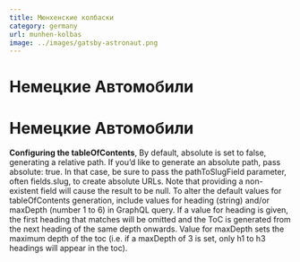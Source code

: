 ```yaml
---
title: Мюнхенские колбаски
category: germany
url: munhen-kolbas
image: ../images/gatsby-astronaut.png
---
```


# Немецкие Автомобили
# Немецкие Автомобили

**Configuring the tableOfContents**, By default, absolute is set to false, generating a relative path. If you’d like to generate an absolute path, pass absolute: true. In that case, be sure to pass the pathToSlugField parameter, often fields.slug, to create absolute URLs. Note that providing a non-existent field will cause the result to be null. To alter the default values for tableOfContents generation, include values for heading (string) and/or maxDepth (number 1 to 6) in GraphQL query. If a value for heading is given, the first heading that matches will be omitted and the ToC is generated from the next heading of the same depth onwards. Value for maxDepth sets the maximum depth of the toc (i.e. if a maxDepth of 3 is set, only h1 to h3 headings will appear in the toc).